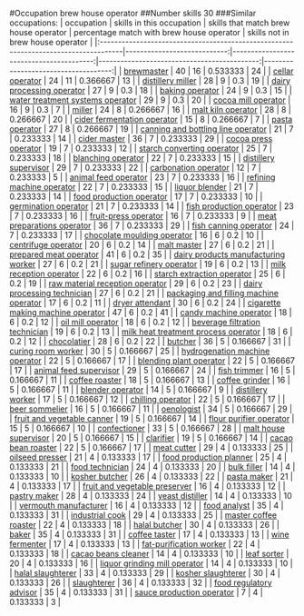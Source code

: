#Occupation brew house operator
##Number skills 30
###Similar occupations:
| occupation                                                                          |   skills in this occupation |   skills that match brew house operator |   percentage match with brew house operator |   skills not in brew house operator |
|:------------------------------------------------------------------------------------|----------------------------:|----------------------------------------:|--------------------------------------------:|------------------------------------:|
| [brewmaster](brewmaster.md)                                                         |                          40 |                                      16 |                                    0.533333 |                                  24 |
| [cellar operator](cellar_operator.md)                                               |                          24 |                                      11 |                                    0.366667 |                                  13 |
| [distillery miller](distillery_miller.md)                                           |                          28 |                                       9 |                                    0.3      |                                  19 |
| [dairy processing operator](dairy_processing_operator.md)                           |                          27 |                                       9 |                                    0.3      |                                  18 |
| [baking operator](baking_operator.md)                                               |                          24 |                                       9 |                                    0.3      |                                  15 |
| [water treatment systems operator](water_treatment_systems_operator.md)             |                          29 |                                       9 |                                    0.3      |                                  20 |
| [cocoa mill operator](cocoa_mill_operator.md)                                       |                          16 |                                       9 |                                    0.3      |                                   7 |
| [miller](miller.md)                                                                 |                          24 |                                       8 |                                    0.266667 |                                  16 |
| [malt kiln operator](malt_kiln_operator.md)                                         |                          28 |                                       8 |                                    0.266667 |                                  20 |
| [cider fermentation operator](cider_fermentation_operator.md)                       |                          15 |                                       8 |                                    0.266667 |                                   7 |
| [pasta operator](pasta_operator.md)                                                 |                          27 |                                       8 |                                    0.266667 |                                  19 |
| [canning and bottling line operator](canning_and_bottling_line_operator.md)         |                          21 |                                       7 |                                    0.233333 |                                  14 |
| [cider master](cider_master.md)                                                     |                          36 |                                       7 |                                    0.233333 |                                  29 |
| [cocoa press operator](cocoa_press_operator.md)                                     |                          19 |                                       7 |                                    0.233333 |                                  12 |
| [starch converting operator](starch_converting_operator.md)                         |                          25 |                                       7 |                                    0.233333 |                                  18 |
| [blanching operator](blanching_operator.md)                                         |                          22 |                                       7 |                                    0.233333 |                                  15 |
| [distillery supervisor](distillery_supervisor.md)                                   |                          29 |                                       7 |                                    0.233333 |                                  22 |
| [carbonation operator](carbonation_operator.md)                                     |                          12 |                                       7 |                                    0.233333 |                                   5 |
| [animal feed operator](animal_feed_operator.md)                                     |                          23 |                                       7 |                                    0.233333 |                                  16 |
| [refining machine operator](refining_machine_operator.md)                           |                          22 |                                       7 |                                    0.233333 |                                  15 |
| [liquor blender](liquor_blender.md)                                                 |                          21 |                                       7 |                                    0.233333 |                                  14 |
| [food production operator](food_production_operator.md)                             |                          17 |                                       7 |                                    0.233333 |                                  10 |
| [germination operator](germination_operator.md)                                     |                          21 |                                       7 |                                    0.233333 |                                  14 |
| [fish production operator](fish_production_operator.md)                             |                          23 |                                       7 |                                    0.233333 |                                  16 |
| [fruit-press operator](fruit-press_operator.md)                                     |                          16 |                                       7 |                                    0.233333 |                                   9 |
| [meat preparations operator](meat_preparations_operator.md)                         |                          36 |                                       7 |                                    0.233333 |                                  29 |
| [fish canning operator](fish_canning_operator.md)                                   |                          24 |                                       7 |                                    0.233333 |                                  17 |
| [chocolate moulding operator](chocolate_moulding_operator.md)                       |                          16 |                                       6 |                                    0.2      |                                  10 |
| [centrifuge operator](centrifuge_operator.md)                                       |                          20 |                                       6 |                                    0.2      |                                  14 |
| [malt master](malt_master.md)                                                       |                          27 |                                       6 |                                    0.2      |                                  21 |
| [prepared meat operator](prepared_meat_operator.md)                                 |                          41 |                                       6 |                                    0.2      |                                  35 |
| [dairy products manufacturing worker](dairy_products_manufacturing_worker.md)       |                          27 |                                       6 |                                    0.2      |                                  21 |
| [sugar refinery operator](sugar_refinery_operator.md)                               |                          19 |                                       6 |                                    0.2      |                                  13 |
| [milk reception operator](milk_reception_operator.md)                               |                          22 |                                       6 |                                    0.2      |                                  16 |
| [starch extraction operator](starch_extraction_operator.md)                         |                          25 |                                       6 |                                    0.2      |                                  19 |
| [raw material reception operator](raw_material_reception_operator.md)               |                          29 |                                       6 |                                    0.2      |                                  23 |
| [dairy processing technician](dairy_processing_technician.md)                       |                          27 |                                       6 |                                    0.2      |                                  21 |
| [packaging and filling machine operator](packaging_and_filling_machine_operator.md) |                          17 |                                       6 |                                    0.2      |                                  11 |
| [dryer attendant](dryer_attendant.md)                                               |                          30 |                                       6 |                                    0.2      |                                  24 |
| [cigarette making machine operator](cigarette_making_machine_operator.md)           |                          47 |                                       6 |                                    0.2      |                                  41 |
| [candy machine operator](candy_machine_operator.md)                                 |                          18 |                                       6 |                                    0.2      |                                  12 |
| [oil mill operator](oil_mill_operator.md)                                           |                          18 |                                       6 |                                    0.2      |                                  12 |
| [beverage filtration technician](beverage_filtration_technician.md)                 |                          19 |                                       6 |                                    0.2      |                                  13 |
| [milk heat treatment process operator](milk_heat_treatment_process_operator.md)     |                          18 |                                       6 |                                    0.2      |                                  12 |
| [chocolatier](chocolatier.md)                                                       |                          28 |                                       6 |                                    0.2      |                                  22 |
| [butcher](butcher.md)                                                               |                          36 |                                       5 |                                    0.166667 |                                  31 |
| [curing room worker](curing_room_worker.md)                                         |                          30 |                                       5 |                                    0.166667 |                                  25 |
| [hydrogenation machine operator](hydrogenation_machine_operator.md)                 |                          22 |                                       5 |                                    0.166667 |                                  17 |
| [blending plant operator](blending_plant_operator.md)                               |                          22 |                                       5 |                                    0.166667 |                                  17 |
| [animal feed supervisor](animal_feed_supervisor.md)                                 |                          29 |                                       5 |                                    0.166667 |                                  24 |
| [fish trimmer](fish_trimmer.md)                                                     |                          16 |                                       5 |                                    0.166667 |                                  11 |
| [coffee roaster](coffee_roaster.md)                                                 |                          18 |                                       5 |                                    0.166667 |                                  13 |
| [coffee grinder](coffee_grinder.md)                                                 |                          16 |                                       5 |                                    0.166667 |                                  11 |
| [blender operator](blender_operator.md)                                             |                          14 |                                       5 |                                    0.166667 |                                   9 |
| [distillery worker](distillery_worker.md)                                           |                          17 |                                       5 |                                    0.166667 |                                  12 |
| [chilling operator](chilling_operator.md)                                           |                          22 |                                       5 |                                    0.166667 |                                  17 |
| [beer sommelier](beer_sommelier.md)                                                 |                          16 |                                       5 |                                    0.166667 |                                  11 |
| [oenologist](oenologist.md)                                                         |                          34 |                                       5 |                                    0.166667 |                                  29 |
| [fruit and vegetable canner](fruit_and_vegetable_canner.md)                         |                          19 |                                       5 |                                    0.166667 |                                  14 |
| [flour purifier operator](flour_purifier_operator.md)                               |                          15 |                                       5 |                                    0.166667 |                                  10 |
| [confectioner](confectioner.md)                                                     |                          33 |                                       5 |                                    0.166667 |                                  28 |
| [malt house supervisor](malt_house_supervisor.md)                                   |                          20 |                                       5 |                                    0.166667 |                                  15 |
| [clarifier](clarifier.md)                                                           |                          19 |                                       5 |                                    0.166667 |                                  14 |
| [cacao bean roaster](cacao_bean_roaster.md)                                         |                          22 |                                       5 |                                    0.166667 |                                  17 |
| [meat cutter](meat_cutter.md)                                                       |                          29 |                                       4 |                                    0.133333 |                                  25 |
| [oilseed presser](oilseed_presser.md)                                               |                          21 |                                       4 |                                    0.133333 |                                  17 |
| [food production planner](food_production_planner.md)                               |                          25 |                                       4 |                                    0.133333 |                                  21 |
| [food technician](food_technician.md)                                               |                          24 |                                       4 |                                    0.133333 |                                  20 |
| [bulk filler](bulk_filler.md)                                                       |                          14 |                                       4 |                                    0.133333 |                                  10 |
| [kosher butcher](kosher_butcher.md)                                                 |                          26 |                                       4 |                                    0.133333 |                                  22 |
| [pasta maker](pasta_maker.md)                                                       |                          21 |                                       4 |                                    0.133333 |                                  17 |
| [fruit and vegetable preserver](fruit_and_vegetable_preserver.md)                   |                          16 |                                       4 |                                    0.133333 |                                  12 |
| [pastry maker](pastry_maker.md)                                                     |                          28 |                                       4 |                                    0.133333 |                                  24 |
| [yeast distiller](yeast_distiller.md)                                               |                          14 |                                       4 |                                    0.133333 |                                  10 |
| [vermouth manufacturer](vermouth_manufacturer.md)                                   |                          16 |                                       4 |                                    0.133333 |                                  12 |
| [food analyst](food_analyst.md)                                                     |                          35 |                                       4 |                                    0.133333 |                                  31 |
| [industrial cook](industrial_cook.md)                                               |                          29 |                                       4 |                                    0.133333 |                                  25 |
| [master coffee roaster](master_coffee_roaster.md)                                   |                          22 |                                       4 |                                    0.133333 |                                  18 |
| [halal butcher](halal_butcher.md)                                                   |                          30 |                                       4 |                                    0.133333 |                                  26 |
| [baker](baker.md)                                                                   |                          35 |                                       4 |                                    0.133333 |                                  31 |
| [coffee taster](coffee_taster.md)                                                   |                          17 |                                       4 |                                    0.133333 |                                  13 |
| [wine fermenter](wine_fermenter.md)                                                 |                          17 |                                       4 |                                    0.133333 |                                  13 |
| [fat-purification worker](fat-purification_worker.md)                               |                          22 |                                       4 |                                    0.133333 |                                  18 |
| [cacao beans cleaner](cacao_beans_cleaner.md)                                       |                          14 |                                       4 |                                    0.133333 |                                  10 |
| [leaf sorter](leaf_sorter.md)                                                       |                          20 |                                       4 |                                    0.133333 |                                  16 |
| [liquor grinding mill operator](liquor_grinding_mill_operator.md)                   |                          14 |                                       4 |                                    0.133333 |                                  10 |
| [halal slaughterer](halal_slaughterer.md)                                           |                          33 |                                       4 |                                    0.133333 |                                  29 |
| [kosher slaughterer](kosher_slaughterer.md)                                         |                          30 |                                       4 |                                    0.133333 |                                  26 |
| [slaughterer](slaughterer.md)                                                       |                          36 |                                       4 |                                    0.133333 |                                  32 |
| [food regulatory advisor](food_regulatory_advisor.md)                               |                          35 |                                       4 |                                    0.133333 |                                  31 |
| [sauce production operator](sauce_production_operator.md)                           |                           7 |                                       4 |                                    0.133333 |                                   3 |
